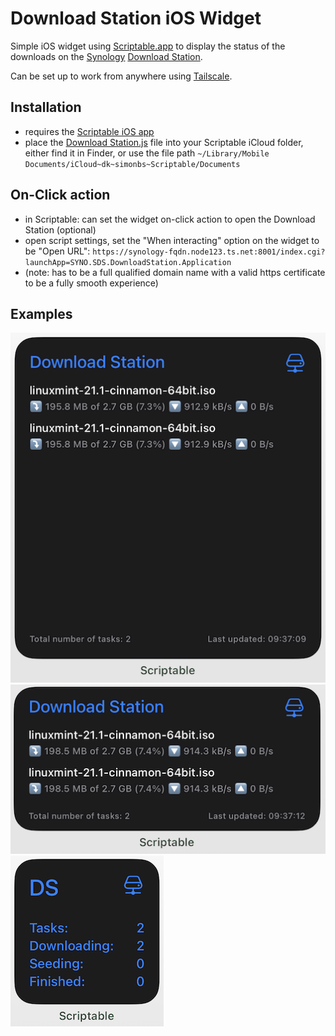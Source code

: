 # Download Station iOS Widget

Simple iOS widget using [Scriptable.app](https://scriptable.app/) to display the status of the downloads on the
[Synology](https://synology.com/) [Download Station](https://www.synology.com/en-us/dsm/packages/DownloadStation).

Can be set up to work from anywhere using [Tailscale](https://tailscale.com/synology/).

## Installation

- requires the [Scriptable iOS app](https://scriptable.app/)
- place the [Download Station.js](https://raw.githubusercontent.com/transilluminate/download-station-widget/main/Download%20Station.js)
file into your Scriptable iCloud folder, either find it in Finder, or use the file path
`~/Library/Mobile Documents/iCloud~dk~simonbs~Scriptable/Documents`

## On-Click action

- in Scriptable: can set the widget on-click action to open the Download Station (optional)
- open script settings, set the "When interacting" option on the widget to be "Open URL": `https://synology-fqdn.node123.ts.net:8001/index.cgi?launchApp=SYNO.SDS.DownloadStation.Application`
- (note: has to be a full qualified domain name with a valid https certificate to be a fully smooth experience)

## Examples

![Large](https://raw.githubusercontent.com/transilluminate/download-station-widget/main/large.png "Large")
![Medium](https://raw.githubusercontent.com/transilluminate/download-station-widget/main/medium.png "Medium")
![Small](https://raw.githubusercontent.com/transilluminate/download-station-widget/main/small.png "Small")
